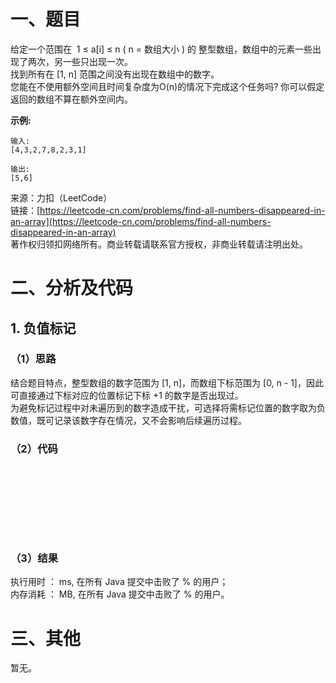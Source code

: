 # 一、题目
给定一个范围在  1 ≤ a[i] ≤ n ( n = 数组大小 ) 的 整型数组，数组中的元素一些出现了两次，另一些只出现一次。   
找到所有在 [1, n] 范围之间没有出现在数组中的数字。   
您能在不使用额外空间且时间复杂度为O(n)的情况下完成这个任务吗? 你可以假定返回的数组不算在额外空间内。   
   
**示例:**
```
输入:
[4,3,2,7,8,2,3,1]

输出:
[5,6]
```
来源：力扣（LeetCode）   
链接：[https://leetcode-cn.com/problems/find-all-numbers-disappeared-in-an-array](https://leetcode-cn.com/problems/find-all-numbers-disappeared-in-an-array)   
著作权归领扣网络所有。商业转载请联系官方授权，非商业转载请注明出处。   
# 二、分析及代码    
## 1. 负值标记
### （1）思路 
结合题目特点，整型数组的数字范围为 [1, n]，而数组下标范围为 [0, n - 1]，因此可直接通过下标对应的位置标记下标 +1 的数字是否出现过。   
为避免标记过程中对未遍历到的数字造成干扰，可选择将需标记位置的数字取为负数值，既可记录该数字存在情况，又不会影响后续遍历过程。    
### （2）代码  
```Java










```
### （3）结果
执行用时 ： ms, 在所有 Java 提交中击败了 % 的用户；  
内存消耗 ： MB, 在所有 Java 提交中击败了 % 的用户。  
# 三、其他
暂无。   
